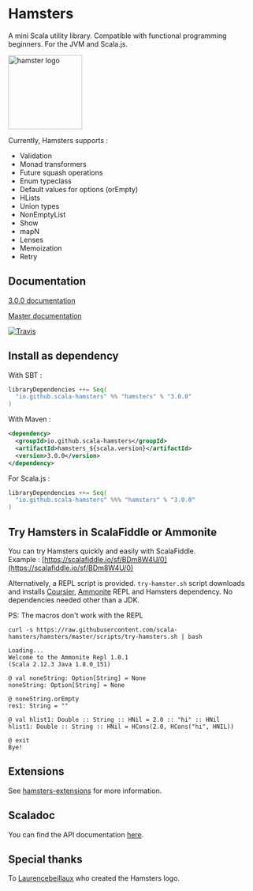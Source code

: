 # Hamsters

A mini Scala utility library. Compatible with functional programming beginners. For the JVM and Scala.js.

<img src="https://raw.githubusercontent.com/scala-hamsters/hamsters/gh-pages/hamsters.jpg" alt="hamster logo" width="150px"/>

Currently, Hamsters supports :

 * Validation
 * Monad transformers
 * Future squash operations
 * Enum typeclass
 * Default values for options (orEmpty)
 * HLists
 * Union types
 * NonEmptyList
 * Show
 * mapN
 * Lenses
 * Memoization
 * Retry

## Documentation

[3.0.0 documentation](https://github.com/scala-hamsters/hamsters/tree/3.0.0/docs)  

[Master documentation](https://github.com/scala-hamsters/hamsters/tree/master/docs)

[![Travis](https://travis-ci.org/scala-hamsters/hamsters.svg?branch=master)](https://travis-ci.org/scala-hamsters/hamsters)

## Install as dependency

With SBT :

```scala
libraryDependencies ++= Seq(
  "io.github.scala-hamsters" %% "hamsters" % "3.0.0"
)
```

With Maven :

```xml
<dependency>
  <groupId>io.github.scala-hamsters</groupId>
  <artifactId>hamsters_${scala.version}</artifactId>
  <version>3.0.0</version>
</dependency>
```

For Scala.js :

```scala
libraryDependencies ++= Seq(
  "io.github.scala-hamsters" %%% "hamsters" % "3.0.0"
)
```

## Try Hamsters in ScalaFiddle or Ammonite

You can try Hamsters quickly and easily with ScalaFiddle.  
Example : [https://scalafiddle.io/sf/BDm8W4U/0](https://scalafiddle.io/sf/BDm8W4U/0)

Alternatively, a REPL script is provided. `try-hamster.sh` script downloads and installs 
[Coursier](https://github.com/alexarchambault/coursier), [Ammonite](https://github.com/lihaoyi/Ammonite) REPL and Hamsters dependency. 
No dependencies needed other than a JDK.

PS: The macros don't work with the REPL

```shell
curl -s https://raw.githubusercontent.com/scala-hamsters/hamsters/master/scripts/try-hamsters.sh | bash

Loading...
Welcome to the Ammonite Repl 1.0.1
(Scala 2.12.3 Java 1.8.0_151)

@ val noneString: Option[String] = None 
noneString: Option[String] = None

@ noneString.orEmpty 
res1: String = ""

@ val hlist1: Double :: String :: HNil = 2.0 :: "hi" :: HNil 
hlist1: Double :: String :: HNil = HCons(2.0, HCons("hi", HNIL))

@ exit 
Bye!

```

## Extensions

See [hamsters-extensions](https://github.com/scala-hamsters/hamsters-extensions) for more information.

## Scaladoc

You can find the API documentation [here](https://static.javadoc.io/io.github.scala-hamsters/hamsters_2.12/3.0.0/io/github/hamsters/index.html).

## Special thanks

To [Laurencebeillaux](https://github.com/laurencebeillaux) who created the Hamsters logo.
